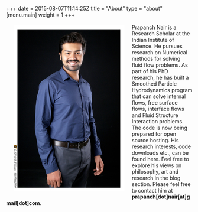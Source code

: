 +++
date = 2015-08-07T11:14:25Z
title = "About"
type = "about"
[menu.main]
	weight = 1
+++
<img align="left" style="padding: 20px;" src="/media/prapanch.jpg"> <br>
<br>
Prapanch Nair is a Research Scholar at the Indian Institute of Science. He pursues research on Numerical methods for solving fluid flow problems. As part of his PhD research, he has built a Smoothed Particle Hydrodynamics program that can solve internal flows, free surface flows, interface flows and Fluid Structure Interaction problems. The code is now being prepared for open source hosting. His research interests, code downloads etc., can be found here. Feel free to explore his views on philosophy, art and research in the blog section. Please feel free to contact him at <br> 
**prapanch[dot]nair[at]gmail[dot]com**.
